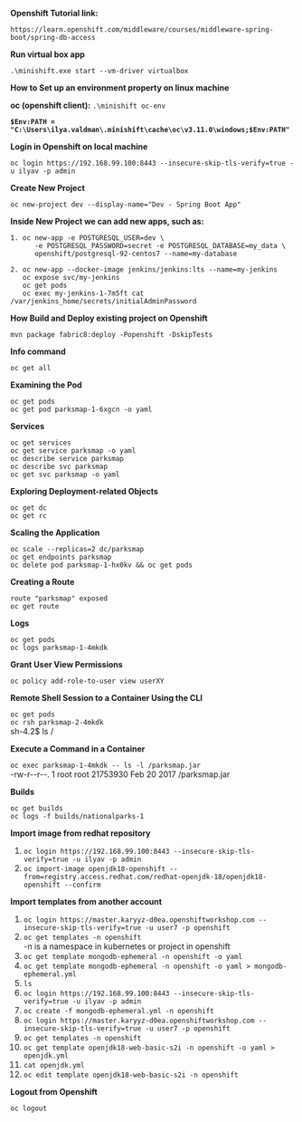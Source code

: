 **Openshift Tutorial link:**

`https://learn.openshift.com/middleware/courses/middleware-spring-boot/spring-db-access`

**Run virtual box app**

`.\minishift.exe start --vm-driver virtualbox`

**How to Set up an environment property on linux machine**

**oc (openshift client):** `.\minishift oc-env`

**`$Env:PATH = "C:\Users\ilya.valdman\.minishift\cache\oc\v3.11.0\windows;$Env:PATH"`**

**Login in Openshift on local machine**

`oc login https://192.168.99.100:8443 --insecure-skip-tls-verify=true -u ilyav -p admin`

**Create New Project**

`oc new-project dev --display-name="Dev - Spring Boot App"`

**Inside New Project we can add new apps, such as:**

    1. oc new-app -e POSTGRESQL_USER=dev \
          -e POSTGRESQL_PASSWORD=secret -e POSTGRESQL_DATABASE=my_data \
          openshift/postgresql-92-centos7 --name=my-database
     
    2. oc new-app --docker-image jenkins/jenkins:lts --name=my-jenkins
       oc expose svc/my-jenkins
       oc get pods
       oc exec my-jenkins-1-7m5ft cat /var/jenkins_home/secrets/initialAdminPassword

**How Build and Deploy existing project on Openshift**

`mvn package fabric8:deploy -Popenshift -DskipTests`

**Info command**

`oc get all`

**Examining the Pod**

`oc get pods`\
`oc get pod parksmap-1-6xgcn -o yaml`

**Services**

`oc get services`\
`oc get service parksmap -o yaml`\
`oc describe service parksmap`\
`oc describe svc parksmap`\
`oc get svc parksmap -o yaml`

**Exploring Deployment-related Objects**

`oc get dc`\
`oc get rc`

**Scaling the Application**

`oc scale --replicas=2 dc/parksmap`\
`oc get endpoints parksmap`\
`oc delete pod parksmap-1-hx0kv && oc get pods`

**Creating a Route**

`route "parksmap" exposed`\
`oc get route`

**Logs**

`oc get pods`\
`oc logs parksmap-1-4mkdk`

**Grant User View Permissions**

`oc policy add-role-to-user view userXY`

**Remote Shell Session to a Container Using the CLI**

`oc get pods`\
`oc rsh parksmap-2-4mkdk`\
 sh-4.2$ ls /

**Execute a Command in a Container**

`oc exec parksmap-1-4mkdk -- ls -l /parksmap.jar`\
-rw-r--r--. 1 root root 21753930 Feb 20  2017 /parksmap.jar

**Builds**

`oc get builds`\
`oc logs -f builds/nationalparks-1`

**Import image from redhat repository**

1. `oc login https://192.168.99.100:8443 --insecure-skip-tls-verify=true -u ilyav -p admin`
2. `oc import-image openjdk18-openshift --from=registry.access.redhat.com/redhat-openjdk-18/openjdk18-openshift --confirm`

**Import templates from another account**

1. `oc login https://master.karyyz-d0ea.openshiftworkshop.com --insecure-skip-tls-verify=true -u user7 -p openshift`
2. `oc get templates -n openshift`\
    -n is a namespace in kubernetes or project in openshift
3. `oc get template mongodb-ephemeral -n openshift -o yaml`
4. `oc get template mongodb-ephemeral -n openshift -o yaml > mongodb-ephemeral.yml`
5. `ls`
6. `oc login https://192.168.99.100:8443 --insecure-skip-tls-verify=true -u ilyav -p admin`
7. `oc create -f mongodb-ephemeral.yml -n openshift`
8. `oc login https://master.karyyz-d0ea.openshiftworkshop.com --insecure-skip-tls-verify=true -u user7 -p openshift`
9. `oc get templates -n openshift`
10. `oc get template openjdk18-web-basic-s2i -n openshift -o yaml > openjdk.yml`
11. `cat openjdk.yml`
12. `oc edit template openjdk18-web-basic-s2i -n openshift`

**Logout from Openshift**

`oc logout`

